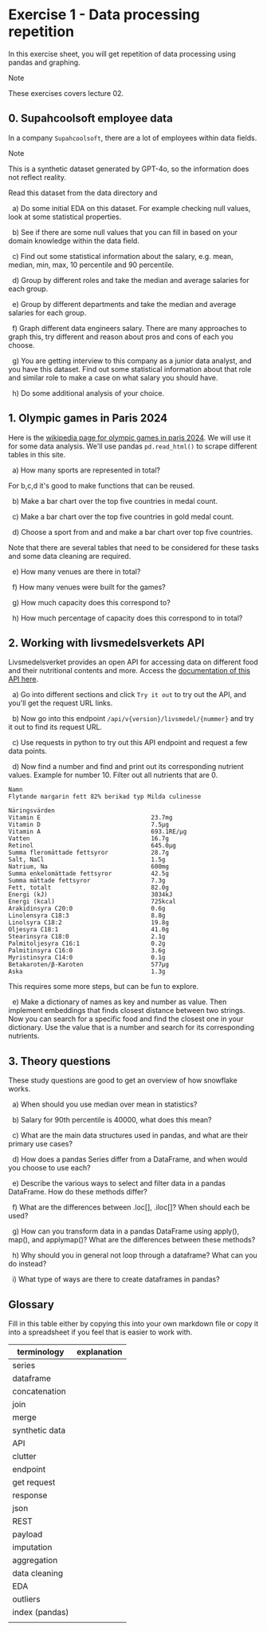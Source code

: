# Exercise 1 - Data processing repetition

In this exercise sheet, you will get repetition of data processing using pandas and graphing.

> [!NOTE]
> These exercises covers lecture 02.

## 0. Supahcoolsoft employee data

In a company `Supahcoolsoft`, there are a lot of employees within data fields.

> [!NOTE]
> This is a synthetic dataset generated by GPT-4o, so the information does not reflect reality.

Read this dataset from the data directory and

&nbsp; a) Do some initial EDA on this dataset. For example checking null values, look at some statistical properties.

&nbsp; b) See if there are some null values that you can fill in based on your domain knowledge within the data field.

&nbsp; c) Find out some statistical information about the salary, e.g. mean, median, min, max, 10 percentile and 90 percentile.

&nbsp; d) Group by different roles and take the median and average salaries for each group.

&nbsp; e) Group by different departments and take the median and average salaries for each group.

&nbsp; f) Graph different data engineers salary. There are many approaches to graph this, try different and reason about pros and cons of each you choose.

&nbsp; g) You are getting interview to this company as a junior data analyst, and you have this dataset. Find out some statistical information about that role and similar role to make a case on what salary you should have.

&nbsp; h) Do some additional analysis of your choice.

## 1. Olympic games in Paris 2024

Here is the [wikipedia page for olympic games in paris 2024](https://en.wikipedia.org/wiki/2024_Summer_Olympics). We will use it for some data analysis. We'll use pandas `pd.read_html()` to scrape different tables in this site.

&nbsp; a) How many sports are represented in total?

For b,c,d it's good to make functions that can be reused.

&nbsp; b) Make a bar chart over the top five countries in medal count.

&nbsp; c) Make a bar chart over the top five countries in gold medal count.

&nbsp; d) Choose a sport from and and make a bar chart over top five countries.

Note that there are several tables that need to be considered for these tasks and some data cleaning are required.

&nbsp; e) How many venues are there in total?

&nbsp; f) How many venues were built for the games?

&nbsp; g) How much capacity does this correspond to?

&nbsp; h) How much percentage of capacity does this correspond to in total?

## 2. Working with livsmedelsverkets API

Livsmedelsverket provides an open API for accessing data on different food and their nutritional contents and more. Access the [documentation of this API here](https://dataportal.livsmedelsverket.se/livsmedel/swagger/index.html).

&nbsp; a) Go into different sections and click `Try it out` to try out the API, and you'll get the request URL links.

&nbsp; b) Now go into this endpoint `/api/v{version}/livsmedel/{nummer}` and try it out to find its request URL.

&nbsp; c) Use requests in python to try out this API endpoint and request a few data points.

&nbsp; d) Now find a number and find and print out its corresponding nutrient values. Example for number 10. Filter out all nutrients that are 0. 

```
Namn
Flytande margarin fett 82% berikad typ Milda culinesse

Näringsvärden
Vitamin E                               23.7mg
Vitamin D                               7.5µg
Vitamin A                               693.1RE/µg
Vatten                                  16.7g
Retinol                                 645.0µg
Summa fleromättade fettsyror            28.7g
Salt, NaCl                              1.5g
Natrium, Na                             600mg
Summa enkelomättade fettsyror           42.5g
Summa mättade fettsyror                 7.3g
Fett, totalt                            82.0g
Energi (kJ)                             3034kJ
Energi (kcal)                           725kcal
Arakidinsyra C20:0                      0.6g
Linolensyra C18:3                       8.8g
Linolsyra C18:2                         19.8g
Oljesyra C18:1                          41.0g
Stearinsyra C18:0                       2.1g
Palmitoljesyra C16:1                    0.2g
Palmitinsyra C16:0                      3.6g
Myristinsyra C14:0                      0.1g
Betakaroten/β-Karoten                   577µg
Aska                                    1.3g
```

This requires some more steps, but can be fun to explore. 

&nbsp; e) Make a dictionary of names as key and number as value. Then implement embeddings that finds closest distance between two strings. Now you can search for a specific food and find the closest one in your dictionary. Use the value that is a number and search for its corresponding nutrients. 

## 3. Theory questions

These study questions are good to get an overview of how snowflake works.

&nbsp; a) When should you use median over mean in statistics?

&nbsp; b) Salary for 90th percentile is 40000, what does this mean?

&nbsp; c) What are the main data structures used in pandas, and what are their primary use cases?

&nbsp; d) How does a pandas Series differ from a DataFrame, and when would you choose to use each?

&nbsp; e) Describe the various ways to select and filter data in a pandas DataFrame. How do these methods differ?

&nbsp; f) What are the differences between .loc[], .iloc[]? When should each be used?

&nbsp; g) How can you transform data in a pandas DataFrame using apply(), map(), and applymap()? What are the differences between these methods?

&nbsp; h) Why should you in general not loop through a dataframe? What can you do instead?

&nbsp; i) What type of ways are there to create dataframes in pandas?

## Glossary

Fill in this table either by copying this into your own markdown file or copy it into a spreadsheet if you feel that is easier to work with.

| terminology    | explanation |
| -------------- | ----------- |
| series         |             |
| dataframe      |             |
| concatenation  |             |
| join           |             |
| merge          |             |
| synthetic data |             |
| API            |             |
| clutter        |             |
| endpoint       |             |
| get request    |             |
| response       |             |
| json           |             |
| REST           |             |
| payload        |             |
| imputation     |             |
| aggregation    |             |
| data cleaning  |             |
| EDA            |             |
| outliers       |             |
| index (pandas) |             |
|                |             |
